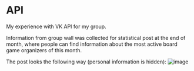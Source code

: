 # API
My experience with VK API for my group.

Information from group wall was collected for statistical post at the end of month, where people can find information about the most active board game organizers of this month.

The post looks the following way (personal information is hidden):
![image](https://github.com/kioneta/API/assets/110675077/1e489d56-562f-4a06-9b8d-0a8ddfc93c76)

